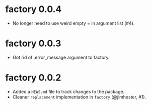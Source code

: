 # factory 0.0.4

* No longer need to use weird empty = in argument list (#4).

# factory 0.0.3

* Got rid of .error_message argument to factory.

# factory 0.0.2

* Added a `NEWS.md` file to track changes to the package.
* Cleaner `replacement` implementation in `factory` (@jimhester, #1).
